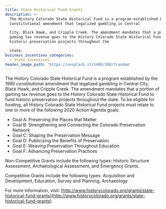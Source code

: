 ```yaml
---
title: State Historical Fund Grants
description: >-
  The History Colorado State Historical Fund is a program established by the 1990
  constitutional amendment that legalized gambling in Central

  City, Black Hawk, and Cripple Creek. The amendment mandates that a portion of
  gaming tax revenue goes to the History Colorado State Historical Fund to fund
  historic preservation projects throughout the

  state.
business_incentives_categories:
  - State Incentives
header_image_path: 'https://unsplash.it/1400/200/?random'
---
```



The History Colorado State Historical Fund is a program established by the 1990 constitutional amendment that legalized gambling in Central City, Black Hawk, and Cripple Creek. The amendment mandates that a portion of gaming tax revenue goes to the History Colorado State Historical Fund to fund historic preservation projects throughout the state. To be eligible for funding, all History Colorado State Historical Fund projects must relate to one or more of the following 2020 Action Agenda goals:

* Goal A: Preserving the Places that Matter
* Goal B: Strengthening and Connecting the Colorado Preservation Network
* Goal C: Shaping the Preservation Message
* Goal D: Publicizing the Benefits of Preservation
* Goal E: Weaving Preservation Throughout Education
* Goal F: Advancing Preservation Practices


Non-Competitive Grants include the following types: Historic Structure Assessment, Archaeological Assessment, and Emergency Grants.

Competitive Grants include the following types: Acquisition and Development, Education, Survey and Planning, Archaeology

For more information, visit: [http://www.historycolorado.org/grants/state-historical-fund-grants](http://www.historycolorado.org/grants/state-historical-fund-grants)
<br>&nbsp;